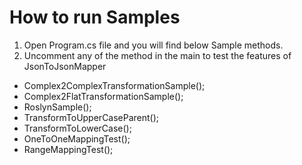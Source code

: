 
# How to run Samples

1. Open Program.cs file and you will find below Sample methods. 
2. Uncomment any of the method in the main to test the features of JsonToJsonMapper

- Complex2ComplexTransformationSample();
- Complex2FlatTransformationSample();
- RoslynSample();
- TransformToUpperCaseParent();
- TransformToLowerCase();
- OneToOneMappingTest();
- RangeMappingTest();


